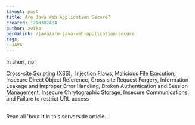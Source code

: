 ```yaml
---
layout: post
title: Are Java Web Application Secure?
created: 1218382484
author: zvika
permalink: /java/are-java-web-application-secure
tags:
- JAVA
---
```

<p>In short, no!</p><p>Cross-site Scripting (XSS),&nbsp; Injection Flaws, Malicious File Execution, Insecure Direct Object Reference, Cross site Request Forgery, Information Leakage and Improper Error Handling, Broken Authentication and Session Management, Insecure Chrytographic Storage, Insecure Communications, and Failure to restrict URL access<br />&nbsp;</p><p>Read all 'bout it in this serverside article.</p><p>&nbsp;</p>
